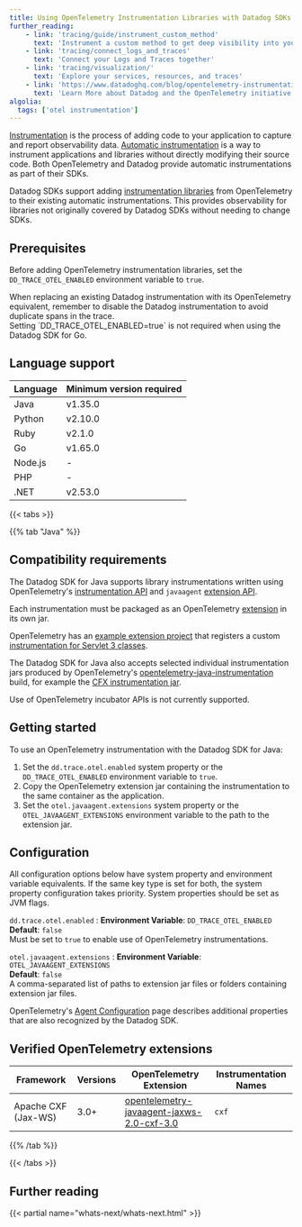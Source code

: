 ```yaml
---
title: Using OpenTelemetry Instrumentation Libraries with Datadog SDKs
further_reading:
    - link: 'tracing/guide/instrument_custom_method'
      text: 'Instrument a custom method to get deep visibility into your business logic'
    - link: 'tracing/connect_logs_and_traces'
      text: 'Connect your Logs and Traces together'
    - link: 'tracing/visualization/'
      text: 'Explore your services, resources, and traces'
    - link: 'https://www.datadoghq.com/blog/opentelemetry-instrumentation/'
      text: 'Learn More about Datadog and the OpenTelemetry initiative'
algolia:
  tags: ['otel instrumentation']
---
```


[Instrumentation][1] is the process of adding code to your application to capture and report observability data.
[Automatic instrumentation][2] is a way to instrument applications and libraries without directly modifying their source code.
Both OpenTelemetry and Datadog provide automatic instrumentations as part of their SDKs.

Datadog SDKs support adding [instrumentation libraries][3] from OpenTelemetry to their existing automatic instrumentations.
This provides observability for libraries not originally covered by Datadog SDKs without needing to change SDKs.

## Prerequisites

Before adding OpenTelemetry instrumentation libraries, set the `DD_TRACE_OTEL_ENABLED` environment variable to `true`.

<div class="alert alert-warning">
When replacing an existing Datadog instrumentation with its OpenTelemetry equivalent, remember to disable the
Datadog instrumentation to avoid duplicate spans in the trace.
</div>

<div class="alert alert-info">
Setting `DD_TRACE_OTEL_ENABLED=true` is not required when using the Datadog SDK for Go.
</div>

## Language support

| Language | Minimum version required |
|----------|--------------------------|
| Java     | v1.35.0                  |
| Python   | v2.10.0                  |
| Ruby     | v2.1.0                   |
| Go       | v1.65.0                  |
| Node.js  | -                        |
| PHP      | -                        |
| .NET     | v2.53.0                  |

{{< tabs >}}

{{% tab "Java" %}}

## Compatibility requirements

The Datadog SDK for Java supports library instrumentations written using OpenTelemetry's [instrumentation API][4] and `javaagent` [extension API][5].

Each instrumentation must be packaged as an OpenTelemetry [extension][6] in its own jar.

OpenTelemetry has an [example extension project][7] that registers a custom [instrumentation for Servlet 3 classes][8].

The Datadog SDK for Java also accepts selected individual instrumentation jars produced by OpenTelemetry's [opentelemetry-java-instrumentation][9]
build, for example the [CFX instrumentation jar][10].

<div class="alert alert-warning">
Use of OpenTelemetry incubator APIs is not currently supported.
</div>

## Getting started

To use an OpenTelemetry instrumentation with the Datadog SDK for Java:
1. Set the `dd.trace.otel.enabled` system property or the `DD_TRACE_OTEL_ENABLED` environment variable to `true`.
2. Copy the OpenTelemetry extension jar containing the instrumentation to the same container as the application.
3. Set the `otel.javaagent.extensions` system property or the `OTEL_JAVAAGENT_EXTENSIONS` environment variable to the path to the extension jar.

## Configuration

All configuration options below have system property and environment variable equivalents.
If the same key type is set for both, the system property configuration takes priority.
System properties should be set as JVM flags.

`dd.trace.otel.enabled`
: **Environment Variable**: `DD_TRACE_OTEL_ENABLED`<br>
**Default**: `false`<br>
Must be set to `true` to enable use of OpenTelemetry instrumentations.

`otel.javaagent.extensions`
: **Environment Variable**: `OTEL_JAVAAGENT_EXTENSIONS`<br>
**Default**: `false`<br>
A comma-separated list of paths to extension jar files or folders containing extension jar files.

OpenTelemetry's [Agent Configuration][11] page describes additional properties that are also recognized by the Datadog SDK.

## Verified OpenTelemetry extensions

| Framework           | Versions | OpenTelemetry Extension                         | Instrumentation Names |
|---------------------|----------|-------------------------------------------------|-----------------------|
| Apache CXF (Jax-WS) | 3.0+     | [opentelemetry-javaagent-jaxws-2.0-cxf-3.0][10] | `cxf`                 |

[4]: https://github.com/open-telemetry/opentelemetry-java-instrumentation/tree/main/instrumentation-api/src/main/java/io/opentelemetry/instrumentation/api/instrumenter/
[5]: https://github.com/open-telemetry/opentelemetry-java-instrumentation/tree/main/javaagent-extension-api/src/main/java/io/opentelemetry/javaagent/extension/instrumentation/
[6]: https://opentelemetry.io/docs/zero-code/java/agent/extensions/
[7]: https://github.com/open-telemetry/opentelemetry-java-instrumentation/blob/main/examples/extension/README.md
[8]: https://github.com/open-telemetry/opentelemetry-java-instrumentation/blob/main/examples/extension/src/main/java/com/example/javaagent/instrumentation/DemoServlet3InstrumentationModule.java
[9]: https://github.com/open-telemetry/opentelemetry-java-instrumentation/tree/main/
[10]: https://search.maven.org/search?q=a:opentelemetry-javaagent-jaxws-2.0-cxf-3.0
[11]: https://opentelemetry.io/docs/zero-code/java/agent/configuration/

{{% /tab %}}

<!-- {{% tab "Python" %}}

## Compatibility requirements

## Getting started

## Configuration

{{% /tab %}} -->

<!-- {{% tab "Ruby" %}}

## Compatibility requirements

## Getting started

## Configuration

{{% /tab %}} -->

<!-- {{% tab "Go" %}}

## Compatibility requirements

## Getting started

## Configuration

{{% /tab %}} -->

<!-- {{% tab "NodeJS" %}}

## Compatibility requirements

## Getting started

## Configuration

{{% /tab %}} -->

<!-- {{% tab "PHP" %}}

## Compatibility requirements

## Getting started

## Configuration

{{% /tab %}} -->

<!-- {{% tab ".NET" %}}

## Compatibility requirements

## Getting started

## Configuration

{{% /tab %}} -->

{{< /tabs >}}

## Further reading

{{< partial name="whats-next/whats-next.html" >}}

[1]: /tracing/trace_collection/
[2]: /tracing/trace_collection/automatic_instrumentation/
[3]: https://opentelemetry.io/docs/concepts/instrumentation/libraries/
